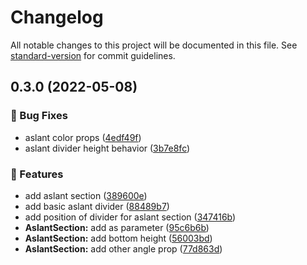 # Changelog

All notable changes to this project will be documented in this file. See [standard-version](https://github.com/conventional-changelog/standard-version) for commit guidelines.

## 0.3.0 (2022-05-08)


### 🐛 Bug Fixes

* aslant color props ([4edf49f](https://github.com/openscript-ch/react-section-dividers/commit/4edf49f6bb00159a3d440eedc7bdc280b69f9de7))
* aslant divider height behavior ([3b7e8fc](https://github.com/openscript-ch/react-section-dividers/commit/3b7e8fc8757cbe9633c63b06bcd8882a39e840a9))


### 🚀 Features

* add aslant section ([389600e](https://github.com/openscript-ch/react-section-dividers/commit/389600ef592f1f7d2413ee97903c9fab2f73b6bd))
* add basic aslant divider ([88489b7](https://github.com/openscript-ch/react-section-dividers/commit/88489b75607bd6829a94df400856d596b23a8721))
* add position of divider for aslant section ([347416b](https://github.com/openscript-ch/react-section-dividers/commit/347416b756f73a30831154cabaf7e4b78ab9166a))
* **AslantSection:** add as parameter ([95c6b6b](https://github.com/openscript-ch/react-section-dividers/commit/95c6b6b4bb8e50975c14e9ac25a3768325ab3150))
* **AslantSection:** add bottom height ([56003bd](https://github.com/openscript-ch/react-section-dividers/commit/56003bdd00cc617af8bb04483a3a227e18bf73d4))
* **AslantSection:** add other angle prop ([77d863d](https://github.com/openscript-ch/react-section-dividers/commit/77d863dbe422d6f9d0b7bb8fb7baf50ac643603c))
